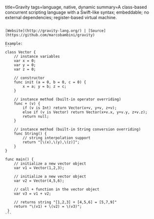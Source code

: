 title=Gravity
tags=language, native, dynamic
summary=A class-based concurrent scripting language with a Swift-like syntax; embeddable; no external dependencies; register-based virtual machine.
~~~~~~

[Website](http://gravity-lang.org/) | [Source](https://github.com/marcobambini/gravity)

Example:
```
class Vector {
    // instance variables
    var x = 0;
    var y = 0;
    var z = 0;

    // constructor
    func init (a = 0, b = 0, c = 0) {
        x = a; y = b; z = c;
    }

    // instance method (built-in operator overriding)
    func + (v) {
        if (v is Int) return Vector(x+v, y+v, z+v);
        else if (v is Vector) return Vector(x+v.x, y+v.y, z+v.z);
        return null;
    }

    // instance method (built-in String conversion overriding)
    func String() {
        // string interpolation support
        return "[\(x),\(y),\(z)]";
    }
}

func main() {
    // initialize a new vector object
    var v1 = Vector(1,2,3);

    // initialize a new vector object
    var v2 = Vector(4,5,6);

    // call + function in the vector object
    var v3 = v1 + v2;

    // returns string "[1,2,3] + [4,5,6] = [5,7,9]"
    return "\(v1) + \(v2) = \(v3)";
 }
```
